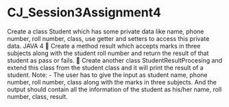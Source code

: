 # CJ_Session3Assignment4

Create a class Student which has some private data like name, phone number, roll number, class, use getter and setters to access this private data.
JAVA
4
 Create a method result which accepts marks in three subjects along with the student roll number and return the result of that student as pass or fails.
 Create another class StudentResultProcesing and extend this class from the student class and it will print the result of a student.
Note: - The user has to give the input as student name, phone number, roll number, class along with the marks in three subjects. And the output should contain all the information of the student as his/her name, roll number, class, result.
